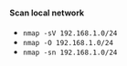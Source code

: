 #### Scan local network

- ``nmap -sV 192.168.1.0/24``
- ``nmap -O 192.168.1.0/24``
- ``nmap -sn 192.168.1.0/24``
